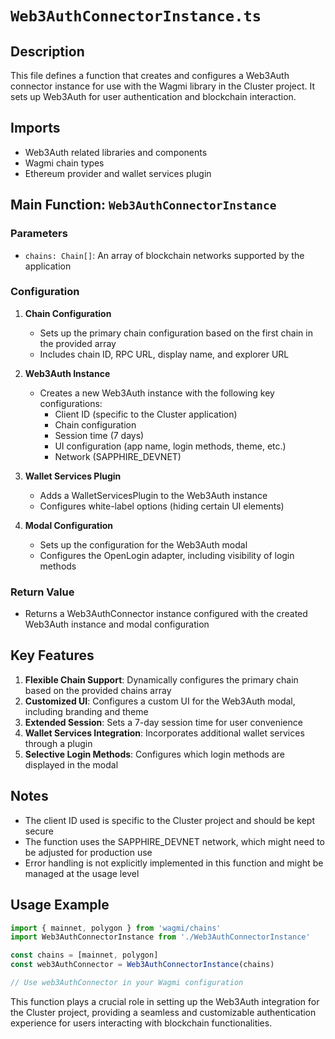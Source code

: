 # `Web3AuthConnectorInstance.ts`

## Description
This file defines a function that creates and configures a Web3Auth connector instance for use with the Wagmi library in the Cluster project. It sets up Web3Auth for user authentication and blockchain interaction.

## Imports
- Web3Auth related libraries and components
- Wagmi chain types
- Ethereum provider and wallet services plugin

## Main Function: `Web3AuthConnectorInstance`

### Parameters
- `chains: Chain[]`: An array of blockchain networks supported by the application

### Configuration
1. **Chain Configuration**
   - Sets up the primary chain configuration based on the first chain in the provided array
   - Includes chain ID, RPC URL, display name, and explorer URL

2. **Web3Auth Instance**
   - Creates a new Web3Auth instance with the following key configurations:
     - Client ID (specific to the Cluster application)
     - Chain configuration
     - Session time (7 days)
     - UI configuration (app name, login methods, theme, etc.)
     - Network (SAPPHIRE_DEVNET)

3. **Wallet Services Plugin**
   - Adds a WalletServicesPlugin to the Web3Auth instance
   - Configures white-label options (hiding certain UI elements)

4. **Modal Configuration**
   - Sets up the configuration for the Web3Auth modal
   - Configures the OpenLogin adapter, including visibility of login methods

### Return Value
- Returns a Web3AuthConnector instance configured with the created Web3Auth instance and modal configuration

## Key Features
1. **Flexible Chain Support**: Dynamically configures the primary chain based on the provided chains array
2. **Customized UI**: Configures a custom UI for the Web3Auth modal, including branding and theme
3. **Extended Session**: Sets a 7-day session time for user convenience
4. **Wallet Services Integration**: Incorporates additional wallet services through a plugin
5. **Selective Login Methods**: Configures which login methods are displayed in the modal

## Notes
- The client ID used is specific to the Cluster project and should be kept secure
- The function uses the SAPPHIRE_DEVNET network, which might need to be adjusted for production use
- Error handling is not explicitly implemented in this function and might be managed at the usage level

## Usage Example
```typescript
import { mainnet, polygon } from 'wagmi/chains'
import Web3AuthConnectorInstance from './Web3AuthConnectorInstance'

const chains = [mainnet, polygon]
const web3AuthConnector = Web3AuthConnectorInstance(chains)

// Use web3AuthConnector in your Wagmi configuration
```

This function plays a crucial role in setting up the Web3Auth integration for the Cluster project, providing a seamless and customizable authentication experience for users interacting with blockchain functionalities.

